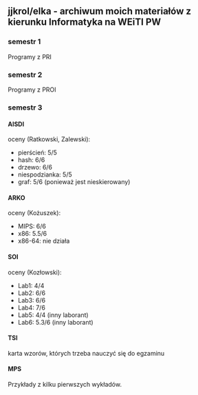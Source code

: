 ## jjkrol/elka - archiwum moich materiałów z kierunku Informatyka na WEiTI PW

### semestr 1
Programy z PRI

### semestr 2
Programy z PROI

### semestr 3

#### AISDI
oceny (Ratkowski, Zalewski):
* pierścień: 5/5
* hash: 6/6
* drzewo: 6/6
* niespodzianka: 5/5
* graf: 5/6 (ponieważ jest nieskierowany)
#### ARKO
oceny (Kożuszek):
* MIPS: 6/6
* x86: 5.5/6
* x86-64: nie działa

#### SOI
oceny (Kozłowski):
* Lab1: 4/4
* Lab2: 6/6
* Lab3: 6/6
* Lab4: 7/6
* Lab5: 4/4 (inny laborant)
* Lab6: 5.3/6 (inny laborant)

#### TSI
karta wzorów, których trzeba nauczyć się do egzaminu

#### MPS
Przykłady z kilku pierwszych wykładów. 

